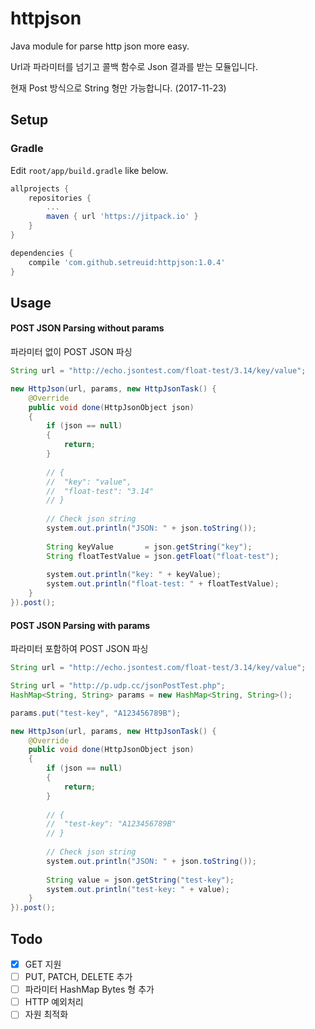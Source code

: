 # httpjson
Java module for parse http json more easy.

Url과 파라미터를 넘기고 콜백 함수로 Json 결과를 받는 모듈입니다.

현재 Post 방식으로 String 형만 가능합니다. (2017-11-23)

## Setup

### Gradle

Edit `root/app/build.gradle` like below.

```gradle
allprojects {
    repositories {
        ...
        maven { url 'https://jitpack.io' }
    }
}

dependencies {
    compile 'com.github.setreuid:httpjson:1.0.4'
}
```


## Usage

#### POST JSON Parsing without params
파라미터 없이 POST JSON 파싱
```java
String url = "http://echo.jsontest.com/float-test/3.14/key/value";

new HttpJson(url, params, new HttpJsonTask() {
    @Override
    public void done(HttpJsonObject json)
    {
        if (json == null)
        {
            return;
        }
        
        // {
        //  "key": "value",
        //  "float-test": "3.14"
        // }
        
        // Check json string
        system.out.println("JSON: " + json.toString());
        
        String keyValue       = json.getString("key");
        String floatTestValue = json.getFloat("float-test");
        
        system.out.println("key: " + keyValue);
        system.out.println("float-test: " + floatTestValue);
    }
}).post();
```

#### POST JSON Parsing with params
파라미터 포함하여 POST JSON 파싱
```java
String url = "http://echo.jsontest.com/float-test/3.14/key/value";

String url = "http://p.udp.cc/jsonPostTest.php";
HashMap<String, String> params = new HashMap<String, String>();

params.put("test-key", "A123456789B");

new HttpJson(url, params, new HttpJsonTask() {
    @Override
    public void done(HttpJsonObject json)
    {
        if (json == null)
        {
            return;
        }
        
        // {
        //  "test-key": "A123456789B"
        // }
        
        // Check json string
        system.out.println("JSON: " + json.toString());
        
        String value = json.getString("test-key");
        system.out.println("test-key: " + value);
    }
}).post();
```

## Todo
- [X] GET 지원
- [ ] PUT, PATCH, DELETE 추가
- [ ] 파라미터 HashMap Bytes 형 추가
- [ ] HTTP 예외처리
- [ ] 자원 최적화
